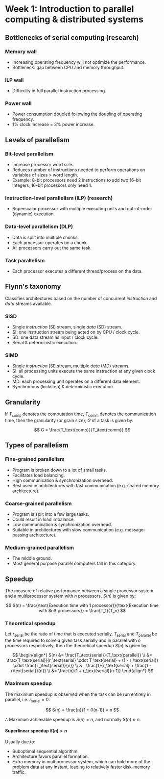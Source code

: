 # Week 1: Introduction to parallel computing & distributed systems

## Bottlenecks of serial computing (research)

### Memory wall

* Increasing operating frequency will not optimize the performance.
* Bottleneck: gap between CPU and memory throughput.

### ILP wall

* Difficulty in full parallel instruction processing.

### Power wall

* Power consumption doubled following the doubling of operating frequency.
* 1% clock increase = 3% power increase.

## Levels of parallelism

### Bit-level parallelism

* Increase processor word size.
* Reduces number of instructions needed to perform operations on variables of sizes > word length.
* Example: 8-bit processors need 2 instructions to add two 16-bit integers; 16-bit processors only need 1.

### Instruction-level parallelism (ILP) (research)

* Superscalar processor with multiple executing units and out-of-order (dynamic) execution.

### Data-level parallelism (DLP)

* Data is split into multiple chunks.
* Each processor operates on a chunk.
* All processors carry out the same task.

### Task parallelism

* Each processor executes a different thread/process on the data.

## Flynn's taxonomy

Classifies architectures based on the number of concurrent *instruction* and *data* streams available.

### SISD

* Single *instruction* (SI) stream, single *data* (SD) stream.
* SI: one instruction stream being acted on by CPU / clock cycle.
* SD: one data stream as input / clock cycle.
* Serial & deterministic execution.

### SIMD

* Single *instruction* (SI) stream, multiple *data* (MD) streams.
* SI: all processing units execute the same instruction at any given clock cycle.
* MD: each processing unit operates on a different data element.
* Synchronous (lockstep) & deterministic execution.

## Granularity

If $T_\text{comp}$ denotes the computation time, $T_\text{comm}$ denotes the communication time, then the granularity (or grain size), $G$ of a task is given by:

$$
    G = \frac{T_\text{comp}}{T_\text{comm}}
$$

## Types of parallelism

### Fine-grained parallelism

* Program is broken down to a lot of small tasks.
* Facilitates load balancing.
* High communication & synchronization overhead.
* Best used in architectures with fast communication (e.g. shared memory architecture).

### Coarse-grained parallelism

* Program is split into a few large tasks.
* Could result in load imbalance.
* Low communication & synchronization overhead.
* Suitable in architectures with slow communication (e.g. message-passing architecture).

### Medium-grained parallelism

* The middle ground.
* Most general purpose parallel computers fall in this category.

## Speedup

The measure of relative performance between a single processor system and a multiprocessor system with $n$ processors, $S(n)$ is given by:

$$
    S(n) = \frac{\text{Execution time with 1 processor}}{\text{Execution time with $n$ processors}} = \frac{T_1}{T_n}
$$

### Theoretical speedup

Let $r_\text{serial}$ be the ratio of time that is executed serially, $T_\text{serial}$ and $T_\text{parallel}$ be the time required to solve a given task serially and in parallel with $n$ processors respectively, then the theoretical speedup $S(n)$ is given by:

$$
\begin{align*}
    S(n) &= \frac{T_\text{serial}}{T_\text{parallel}} \\
    &= \frac{T_\text{serial}}{r_\text{serial} \cdot T_\text{serial} + (1 - r_\text{serial}) \cdot \frac{T_\text{serial}}{n}} \\
    &= \frac{1}{r_\text{serial} + \frac{1 - r\text{serial}}{n}} \\
    &= \frac{n}{1 + r_\text{serial}(n-1)}
\end{align*}
$$

### Maximum speedup

The maximum speedup is observed when the task can be run entirely in parallel, i.e. $r_\text{serial} = 0$:

$$
    S(n) = \frac{n}{1 + 0(n-1)} = n
$$

$\therefore$ Maximum achievable speedup is $S(n) = n$, and normally $S(n) \le n$.

#### Superlinear speedup $S(n) > n$

Usually due to:

* Suboptimal sequential algorithm.
* Architecture favors parallel formation.
* Extra memory in multiprocessor system, which can hold more of the problem data at any instant, leading to relatively faster disk-memory traffic.
